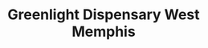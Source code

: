 ---
title: "Greenlight Dispensary West Memphis"
url: /west-memphis/greenlight-dispensary-west-memphis/
shop: cannabis
---